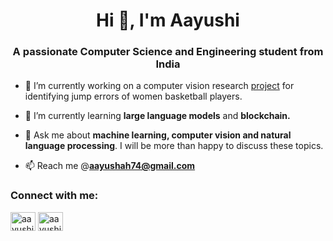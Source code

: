 <h1 align="center">Hi 👋, I'm Aayushi</h1>
<h3 align="center">A passionate Computer Science and Engineering student from India</h3>

- 🔭 I’m currently working on a computer vision research [project](https://github.com/AayuNVShah/CV_2024_8_1) for identifying jump errors of women basketball players.

- 🌱 I’m currently learning **large language models** and **blockchain.**

- 💬 Ask me about **machine learning, computer vision and natural language processing**. I will be more than happy to discuss these topics.

- 📫 Reach me @**aayushah74@gmail.com**

<h3 align="left">Connect with me:</h3>
<p align="left">
<a href="https://linkedin.com/in/aayushi vishal shah" target="blank"><img align="center" src="https://raw.githubusercontent.com/rahuldkjain/github-profile-readme-generator/master/src/images/icons/Social/linked-in-alt.svg" alt="aayushi vishal shah" height="30" width="40" /></a>
<a href="https://kaggle.com/aayushivishalshah" target="blank"><img align="center" src="https://raw.githubusercontent.com/rahuldkjain/github-profile-readme-generator/master/src/images/icons/Social/kaggle.svg" alt="aayushivishalshah" height="30" width="40" /></a>
</p>
